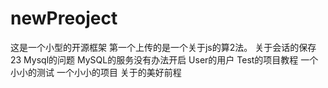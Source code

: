 # newPreoject
这是一个小型的开源框架
第一个上传的是一个关于js的算2法。
关于会话的保存23
Mysql的问题
MySQL的服务没有办法开启
User的用户
Test的项目教程
一个小小的测试
一个小小的项目
关于的美好前程
